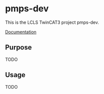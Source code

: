 # pmps-dev

This is the LCLS TwinCAT3 project pmps-dev.

[Documentation](https://pcdshub.github.io/pmps-dev)

## Purpose

TODO

## Usage

TODO
